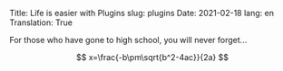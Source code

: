 Title: Life is easier with Plugins
slug: plugins
Date: 2021-02-18
lang: en
Translation: True

For those who have gone to high school, you will never forget...


$$ x=\frac{-b\pm\sqrt{b^2-4ac}}{2a} $$
